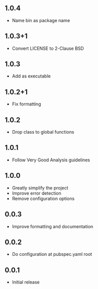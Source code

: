 ## 1.0.4

* Name bin as package name

## 1.0.3+1

* Convert LICENSE to 2-Clause BSD

## 1.0.3

* Add as executable

## 1.0.2+1

* Fix formatting

## 1.0.2

* Drop class to global functions

## 1.0.1

* Follow Very Good Analysis guidelines

## 1.0.0

* Greatly simplify the project
* Improve error detection
* Remove configuration options

## 0.0.3

* Improve formatting and documentation

## 0.0.2

* Do configuration at pubspec.yaml root

## 0.0.1

* Initial release
